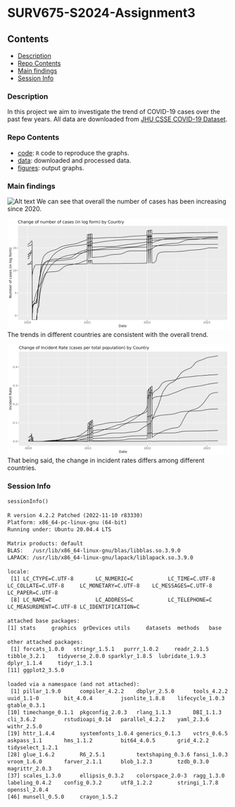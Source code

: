 # SURV675-S2024-Assignment3


## Contents

- [Description](#description)
- [Repo Contents](#repo-contents)
- [Main findings](#main-findings)
- [Session Info](#session-info)



### Description

In this project we aim to investigate the trend of COVID-19 cases over the past few years. All data are downloaded from [JHU CSSE COVID-19 Dataset](https://github.com/CSSEGISandData/COVID-19/tree/master/csse_covid_19_data).


### Repo Contents 

- [code](./code): `R` code to reproduce the graphs.
- [data](./data): downloaded and processed data.
- [figures](./figures): output graphs.


### Main findings 

![Alt text](./figures/fig1.jpeg)
We can see that overall the number of cases has been increasing since 2020.

![Alt text](./figures/fig2.jpeg)
The trends in different countries are consistent with the overall trend.

![Alt text](./figures/fig3.jpeg)
That being said, the change in incident rates differs among different countries.


### Session Info


```
sessionInfo()

R version 4.2.2 Patched (2022-11-10 r83330)
Platform: x86_64-pc-linux-gnu (64-bit)
Running under: Ubuntu 20.04.4 LTS

Matrix products: default
BLAS:   /usr/lib/x86_64-linux-gnu/blas/libblas.so.3.9.0
LAPACK: /usr/lib/x86_64-linux-gnu/lapack/liblapack.so.3.9.0

locale:
 [1] LC_CTYPE=C.UTF-8       LC_NUMERIC=C           LC_TIME=C.UTF-8        LC_COLLATE=C.UTF-8     LC_MONETARY=C.UTF-8    LC_MESSAGES=C.UTF-8    LC_PAPER=C.UTF-8      
 [8] LC_NAME=C              LC_ADDRESS=C           LC_TELEPHONE=C         LC_MEASUREMENT=C.UTF-8 LC_IDENTIFICATION=C   

attached base packages:
[1] stats     graphics  grDevices utils     datasets  methods   base     

other attached packages:
 [1] forcats_1.0.0   stringr_1.5.1   purrr_1.0.2     readr_2.1.5     tibble_3.2.1    tidyverse_2.0.0 sparklyr_1.8.5  lubridate_1.9.3 dplyr_1.1.4     tidyr_1.3.1    
[11] ggplot2_3.5.0  

loaded via a namespace (and not attached):
 [1] pillar_1.9.0      compiler_4.2.2    dbplyr_2.5.0      tools_4.2.2       uuid_1.1-0        bit_4.0.4         jsonlite_1.8.8    lifecycle_1.0.3   gtable_0.3.1     
[10] timechange_0.1.1  pkgconfig_2.0.3   rlang_1.1.3       DBI_1.1.3         cli_3.6.2         rstudioapi_0.14   parallel_4.2.2    yaml_2.3.6        withr_2.5.0      
[19] httr_1.4.4        systemfonts_1.0.4 generics_0.1.3    vctrs_0.6.5       askpass_1.1       hms_1.1.2         bit64_4.0.5       grid_4.2.2        tidyselect_1.2.1 
[28] glue_1.6.2        R6_2.5.1          textshaping_0.3.6 fansi_1.0.3       vroom_1.6.0       farver_2.1.1      blob_1.2.3        tzdb_0.3.0        magrittr_2.0.3   
[37] scales_1.3.0      ellipsis_0.3.2    colorspace_2.0-3  ragg_1.3.0        labeling_0.4.2    config_0.3.2      utf8_1.2.2        stringi_1.7.8     openssl_2.0.4    
[46] munsell_0.5.0     crayon_1.5.2

```